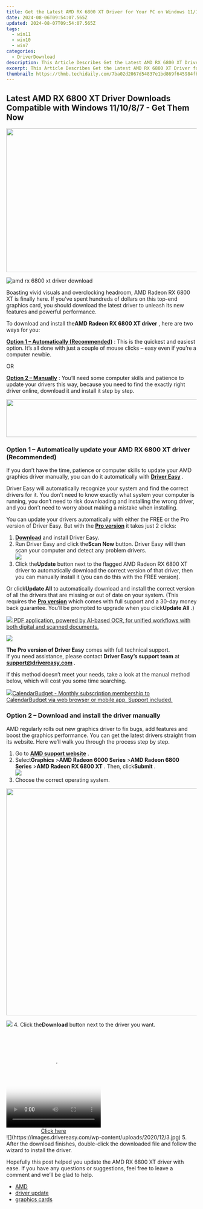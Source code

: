 ```yaml
---
title: Get the Latest AMD RX ‌6800 XT Driver for Your PC on Windows 11/10/8/7 – Step-by-Step Downloads & Setup
date: 2024-08-06T09:54:07.565Z
updated: 2024-08-07T09:54:07.565Z
tags:
  - win11
  - win10
  - win7
categories:
  - DriverDownload
description: This Article Describes Get the Latest AMD RX ‌6800 XT Driver for Your PC on Windows 11/10/8/7 – Step-by-Step Downloads & Setup
excerpt: This Article Describes Get the Latest AMD RX ‌6800 XT Driver for Your PC on Windows 11/10/8/7 – Step-by-Step Downloads & Setup
thumbnail: https://thmb.techidaily.com/7ba02d2067d54837e1bd869f645984fb69141a6a34b2694ff1529f9b0220b04e.jpg
---
```


## Latest AMD RX 6800 XT Driver Downloads Compatible with Windows 11/10/8/7 - Get Them Now

<!-- affiliate ads begin -->
<a href="https://twopages.pxf.io/c/5597632/2016067/18544" target="_top" id="2016067"><img src="//a.impactradius-go.com/display-ad/18544-2016067" border="0" alt="" width="1020" height="380"/></a><img height="0" width="0" src="https://imp.pxf.io/i/5597632/2016067/18544" style="position:absolute;visibility:hidden;" border="0" />
<!-- affiliate ads end -->
![amd rx 6800 xt driver download](https://images.drivereasy.com/wp-content/uploads/2020/12/cover2-1.jpg)

 Boasting vivid visuals and overclocking headroom, AMD Radeon RX 6800 XT is finally here. If you’ve spent hundreds of dollars on this top-end graphics card, you should download the latest driver to unleash its new features and powerful performance.

 To download and install the**AMD Radeon RX 6800 XT driver** , here are two ways for you:

**[Option 1 – Automatically (Recommended)](https://www.drivereasy.com/knowledge/amd-rx-6800-xt-driver-download-for-windows-7-8-10/#option1)**  : This is the quickest and easiest option. It’s all done with just a couple of mouse clicks – easy even if you’re a computer newbie.

OR

**[Option 2 – Manually](https://tools.techidaily.com/drivereasy/download/)**  : You’ll need some computer skills and patience to update your drivers this way, because you need to find the exactly right driver online, download it and install it step by step.

<!-- affiliate ads begin -->
<a href="https://imp.i110150.net/c/5597632/924299/11305" target="_top" id="924299"><img src="//a.impactradius-go.com/display-ad/11305-924299" border="0" alt="" width="520" height="100"/></a>
<!-- affiliate ads end -->
### Option 1 – Automatically update your AMD RX 6800 XT driver (Recommended)

 If you don’t have the time, patience or computer skills to update your AMD graphics driver manually, you can do it automatically with **[Driver Easy](https://tools.techidaily.com/drivereasy/download/)**  .

 Driver Easy will automatically recognize your system and find the correct drivers for it. You don’t need to know exactly what system your computer is running, you don’t need to risk downloading and installing the wrong driver, and you don’t need to worry about making a mistake when installing.

 You can update your drivers automatically with either the FREE or the Pro version of Driver Easy. But with the **[Pro version](https://tools.techidaily.com/drivereasy/download/)**  it takes just 2 clicks:

1. **[Download](https://tools.techidaily.com/drivereasy/download/)**  and install Driver Easy.
2. Run Driver Easy and click the**Scan Now** button. Driver Easy will then scan your computer and detect any problem drivers.  
![](https://images.drivereasy.com/wp-content/uploads/2020/12/de-1.jpg)
3. Click the**Update** button next to the flagged AMD Radeon RX 6800 XT driver to automatically download the correct version of that driver, then you can manually install it (you can do this with the FREE version).  

 Or click**Update All** to automatically download and install the correct version of all the drivers that are missing or out of date on your system. (This requires the **[Pro version](https://tools.techidaily.com/drivereasy/download/)**  which comes with full support and a 30-day money back guarantee. You’ll be prompted to upgrade when you click**Update All** .)  
<!-- affiliate ads begin -->
<a href="https://checkout.abbyy.com/order/checkout.php?PRODS=39254762&QTY=1&AFFILIATE=108875&CART=1"> <img src="https://secure.avangate.com/images/merchant/0e5fb5c76fca16adbee503c9aff393cd/products/11_FR-Badges-NEW-FR-Standard-16-WIN-200.png" border="0"> PDF application, powered by AI-based OCR, for unified workflows with both digital and scanned documents. </a>
<!-- affiliate ads end -->
![](https://images.drivereasy.com/wp-content/uploads/2020/12/amd-6800xt.jpg)

**The Pro version of Driver Easy** comes with full technical support.  
 If you need assistance, please contact **Driver Easy’s support team** at **[support@drivereasy.com](https://tools.techidaily.com/drivereasy/download/) .**

 If this method doesn’t meet your needs, take a look at the manual method below, which will cost you some time searching.

<!-- affiliate ads begin -->
<a href="https://secure.2checkout.com/order/checkout.php?PRODS=37701530&QTY=1&AFFILIATE=108875&CART=1"><img src="https://secure.avangate.com/images/merchant/6fe0c81e3f9438db11ebbfba6c5ce460/products/copy_cbLogo_with_text_blue.png" border="0">CalendarBudget - Monthly subscription membership to CalendarBudget via web browser or mobile app. Support included. </a>
<!-- affiliate ads end -->
### Option 2 – Download and install the driver manually

 AMD regularly rolls out new graphics driver to fix bugs, add features and boost the graphics performance. You can get the latest drivers straight from its website. Here we’ll walk you through the process step by step.

1. Go to **[AMD support website](https://www.amd.com/en/support)**  .
2. Select**Graphics** \>**AMD Radeon 6000 Series** \>**AMD Radeon 6800 Series** \>**AMD Radeon RX 6800 XT** . Then, click**Submit** .  
![](https://images.drivereasy.com/wp-content/uploads/2020/12/1.jpg)
3. Choose the correct operating system.  
<!-- affiliate ads begin -->
<a href="https://appsumo.8odi.net/c/5597632/2075471/7443" target="_top" id="2075471"><img src="//a.impactradius-go.com/display-ad/7443-2075471" border="0" alt="" width="1200" height="600"/></a><img height="0" width="0" src="https://appsumo.8odi.net/i/5597632/2075471/7443" style="position:absolute;visibility:hidden;" border="0" />
<!-- affiliate ads end -->
![](https://images.drivereasy.com/wp-content/uploads/2020/12/2.jpg)
4. Click the**Download** button next to the driver you want.  
<!-- affiliate ads begin -->
<span id="1997795">
					<video width="250" height="250" style="cursor:pointer"
           poster="//a.impactradius-go.com/display-clicktoplayimage/1997795.jpeg"
           onclick="if(!this.playClicked){this.play();this.setAttribute('controls',true);this.playClicked=true;}">
	   <source src="//a.impactradius-go.com/display-ad/23621-1997795">
	   <img src="//a.impactradius-go.com/display-clicktoplayimage/1997795.jpeg" style="border: none; height: 100%; width: 100%; object-fit: contain">
	</video>
	<div style="width:250px;text-align:center"><a href="javascript:window.open(decodeURIComponent('https%3A%2F%2Fproteahair.pxf.io%2Fc%2F5597632%2F1997795%2F23621'), '_blank');void(0);">Click here</a></div>
</span>
<img height="0" width="0" src="https://imp.pxf.io/i/5597632/1997795/23621" style="position:absolute;visibility:hidden;" border="0" />
<!-- affiliate ads end -->
![](https://images.drivereasy.com/wp-content/uploads/2020/12/3.jpg)
5. After the download finishes, double-click the downloaded file and follow the wizard to install the driver.

 Hopefully this post helped you update the AMD RX 6800 XT driver with ease. If you have any questions or suggestions, feel free to leave a comment and we’ll be glad to help.

* [AMD](https://tools.techidaily.com/drivereasy/download/)
* [driver update](https://tools.techidaily.com/drivereasy/download/)
* [graphics cards](https://tools.techidaily.com/drivereasy/download/)

<ins class="adsbygoogle"
     style="display:block"
     data-ad-format="autorelaxed"
     data-ad-client="ca-pub-7571918770474297"
     data-ad-slot="1223367746"></ins>



<ins class="adsbygoogle"
     style="display:block"
     data-ad-client="ca-pub-7571918770474297"
     data-ad-slot="8358498916"
     data-ad-format="auto"
     data-full-width-responsive="true"></ins>
